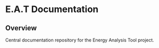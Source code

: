 # E.A.T Documentation

## Overview
Central documentation repository for the Energy Analysis Tool project.

